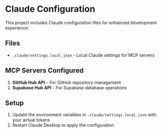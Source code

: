 # Claude Configuration

This project includes Claude configuration files for enhanced development experience.

## Files

- `.claude/settings.local.json` - Local Claude settings for MCP servers

## MCP Servers Configured

1. **GitHub Hub API** - For GitHub repository management
2. **Supabase Hub API** - For Supabase database operations

## Setup

1. Update the environment variables in `.claude/settings.local.json` with your actual tokens
2. Restart Claude Desktop to apply the configuration
